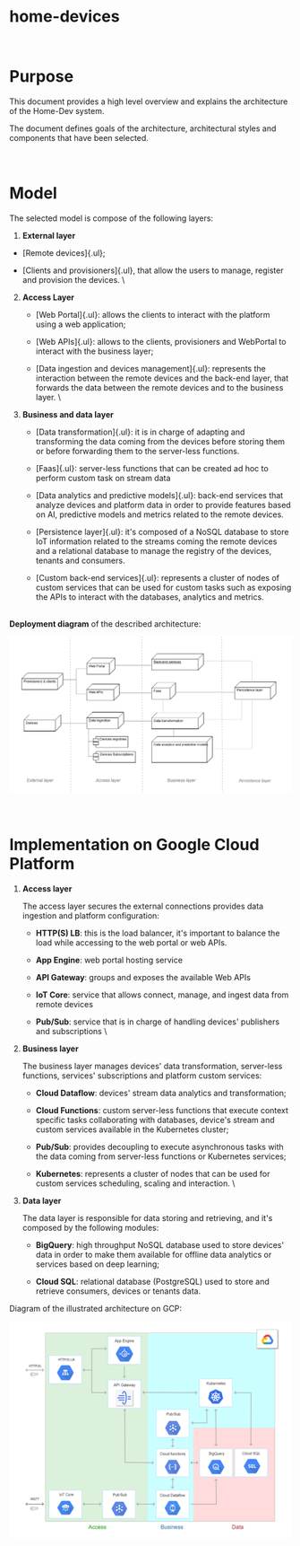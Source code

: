 # home-devices

\
Purpose
=======

This document provides a high level overview and explains the
architecture of the Home-Dev system.

The document defines goals of the architecture, architectural styles and
components that have been selected.

\
Model
=====

The selected model is compose of the following layers:

1.  **External layer**

-   [Remote devices]{.ul};

-   [Clients and provisioners]{.ul}, that allow the users to manage,
    register and provision the devices.
\

2.  **Access Layer**

    -   [Web Portal]{.ul}: allows the clients to interact with the
        platform using a web application;

    -   [Web APIs]{.ul}: allows to the clients, provisioners and
        WebPortal to interact with the business layer;

    -   [Data ingestion and devices management]{.ul}: represents the
        interaction between the remote devices and the back-end
        layer, that forwards the data between the remote devices and
        to the business layer.
\

3.  **Business and data layer**

    -   [Data transformation]{.ul}: it is in charge of adapting and
        transforming the data coming from the devices before storing
        them or before forwarding them to the server-less functions.

    -   [Faas]{.ul}: server-less functions that can be created ad
        hoc to perform custom task on stream data

    -   [Data analytics and predictive models]{.ul}: back-end
        services that analyze devices and platform data in order to
        provide features based on AI, predictive models and metrics
        related to the remote devices.

    -   [Persistence layer]{.ul}: it's composed of a NoSQL database
        to store IoT information related to the streams coming the
        remote devices and a relational database to manage the
        registry of the devices, tenants and consumers.

    -   [Custom back-end services]{.ul}: represents a cluster of
        nodes of custom services that can be used for custom tasks
        such as exposing the APIs to interact with the databases,
        analytics and metrics.

\
**Deployment diagram** of the described architecture:

![deployment.png](./Documentation/md_media/media/image1.png)

\
Implementation on Google Cloud Platform
=======================================

1.  **Access layer**

    The access layer secures the external connections provides
    data ingestion and platform configuration:

    -   **HTTP(S) LB**: this is the load balancer, it's important to
        balance the load while accessing to the web portal or web
        APIs.

    -   **App Engine**: web portal hosting service

    -   **API Gateway**: groups and exposes the available Web APIs

    -   **IoT Core**: service that allows connect, manage, and
        ingest data from remote devices

    -   **Pub/Sub**: service that is in charge of handling devices'
        publishers and subscriptions
\

2.  **Business layer**

    The business layer manages devices' data transformation, server-less
    functions, services' subscriptions and platform custom services:

    -   **Cloud Dataflow**: devices' stream data analytics and
        transformation;

    -   **Cloud Functions**: custom server-less functions that execute
        context specific tasks collaborating with databases, device's stream
        and custom services available in the Kubernetes cluster;

    -   **Pub/Sub**: provides decoupling to execute asynchronous tasks with
        the data coming from server-less functions or Kubernetes services;

    -   **Kubernetes**: represents a cluster of nodes that can be used for
        custom services scheduling, scaling and interaction.
\

3.  **Data layer**

    The data layer is responsible for data storing and retrieving, and
    it's composed by the following modules:

    -   **BigQuery**: high throughput NoSQL database used to store devices'
        data in order to make them available for offline data analytics or
        services based on deep learning;

    -   **Cloud SQL**: relational database (PostgreSQL) used to store and
        retrieve consumers, devices or tenants data.

Diagram of the illustrated architecture on GCP:

![GPC_Architecture.png](./Documentation/md_media/media/image2.png)